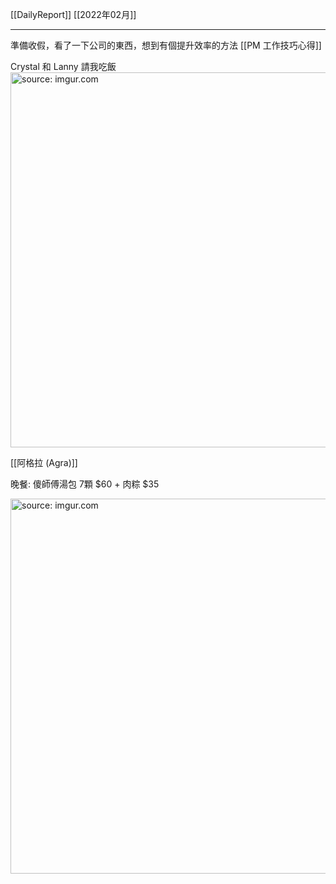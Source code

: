 [[DailyReport]]
[[2022年02月]]

---

準備收假，看了一下公司的東西，想到有個提升效率的方法 [[PM 工作技巧心得]]

Crystal 和 Lanny 請我吃飯
<a href="https://imgur.com/dGbGLXF"><img src="https://i.imgur.com/dGbGLXF.jpg" title="source: imgur.com" width="600px"/></a>

[[阿格拉 (Agra)]]

晚餐: 傻師傅湯包 7顆 $60 + 肉粽 $35

<a href="https://imgur.com/QPe9azE"><img src="https://i.imgur.com/QPe9azE.jpg" title="source: imgur.com" width="600px"/></a>
